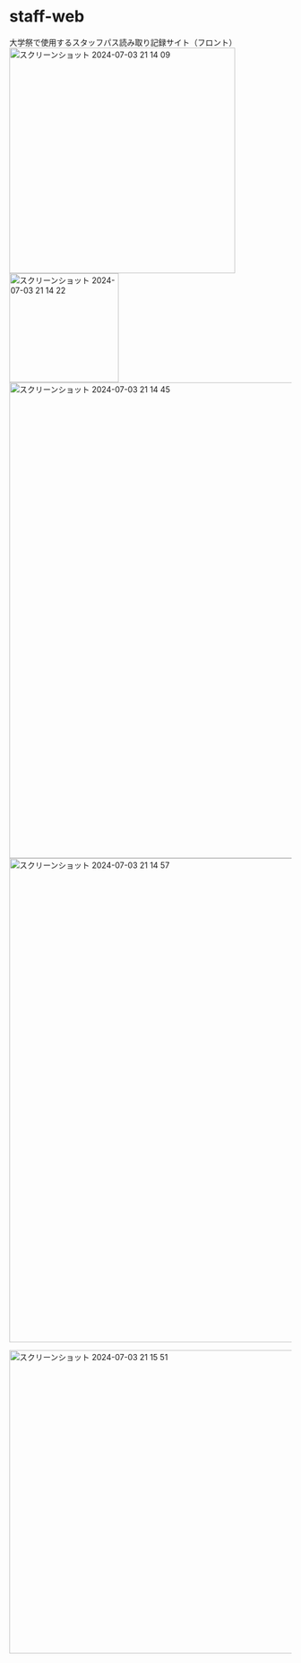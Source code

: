 # staff-web
大学祭で使用するスタッフパス読み取り記録サイト（フロント）  
<img width="403" alt="スクリーンショット 2024-07-03 21 14 09" src="https://github.com/nagito-hiroshima/staff-web/assets/68215637/5e620548-9f69-44eb-a091-ae8f787e125f">
<img width="195" alt="スクリーンショット 2024-07-03 21 14 22" src="https://github.com/nagito-hiroshima/staff-web/assets/68215637/d029a44f-9d87-4064-b63c-9acd46874ddc">
<img width="850" alt="スクリーンショット 2024-07-03 21 14 45" src="https://github.com/nagito-hiroshima/staff-web/assets/68215637/1bd2cbfd-c1d9-4fda-a8ec-51a49253cb4b">
<img width="865" alt="スクリーンショット 2024-07-03 21 14 57" src="https://github.com/nagito-hiroshima/staff-web/assets/68215637/6d44c96b-480c-429f-8860-f872c80468ff">

<img width="542" alt="スクリーンショット 2024-07-03 21 15 51" src="https://github.com/nagito-hiroshima/staff-web/assets/68215637/78d00891-957a-495b-a1c5-63e14f1a6551">
